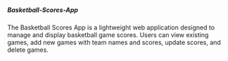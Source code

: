 ##### Basketball-Scores-App
The Basketball Scores App is a lightweight web application designed to manage and display basketball game scores. Users can view existing games, add new games with team names and scores, update scores, and delete games.


